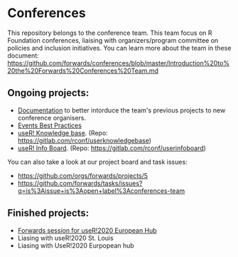 # Conferences

This repository belongs to the conference team. This team focus on R Foundation conferences, liaising with organizers/program committee on policies and inclusion initiatives. You can learn more about the team in these document: https://github.com/forwards/conferences/blob/master/Introduction%20to%20the%20Forwards%20Conferences%20Team.md

## Ongoing projects:
- [Documentation](https://github.com/forwards/conferences/blob/master/Documentation_plans.md) to better intorduce the team's previous projects to new conference organisers.
- [Events Best Practices](https://github.com/forwards/event_best_practices/blob/master/README.md)
- [useR! Knowledge base](https://rconf.gitlab.io/userknowledgebase/). (Repo: https://gitlab.com/rconf/userknowledgebase)
- [useR! Info Board](https://rconf.gitlab.io/userinfoboard/). (Repo: https://gitlab.com/rconf/userinfoboard)

You can also take a look at our project board and task issues:
- https://github.com/orgs/forwards/projects/5
- https://github.com/forwards/tasks/issues?q=is%3Aissue+is%3Aopen+label%3Aconferences-team


## Finished projects:
- [Forwards session for useR!2020 European Hub](https://user2020muc.r-project.org/)
- Liasing with useR!2020 St. Louis 
- Liasing with UseR!2020 Eurpopean hub
